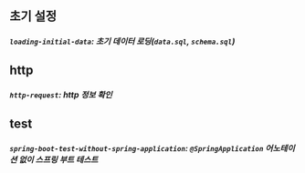 ## 초기 설정
##### `loading-initial-data`: 초기 데이터 로딩(`data.sql`, `schema.sql`)

## http
##### `http-request`: http 정보 확인

## test
##### `spring-boot-test-without-spring-application`: `@SpringApplication` 어노테이션 없이 스프링 부트 테스트